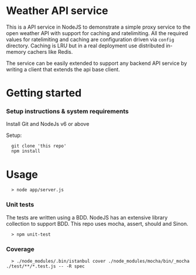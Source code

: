 # Weather API service
This is a API service in NodeJS to demonstrate a simple proxy service to the open weather API with support for caching and ratelimiting. All the required values for ratelimiting and caching are configuration driven via `config` directory.
Caching is LRU but in a real deployment use distributed in-memory cachers like Redis.

The service can be easily extended to support any backend API service by writing a client that extends the api base client.

# Getting started
### Setup instructions & system requirements
Install Git and NodeJs v6 or above

Setup:
```
  git clone 'this repo'
  npm install
```
# Usage 
```
  > node app/server.js
```

### Unit tests
The tests are written using a BDD. NodeJS has an extensive library collection to support BDD. This repo uses mocha, assert, should and Sinon.
```
  > npm unit-test
```
### Coverage

```
  > ./node_modules/.bin/istanbul cover ./node_modules/mocha/bin/_mocha ./test/**/*.test.js -- -R spec
```
